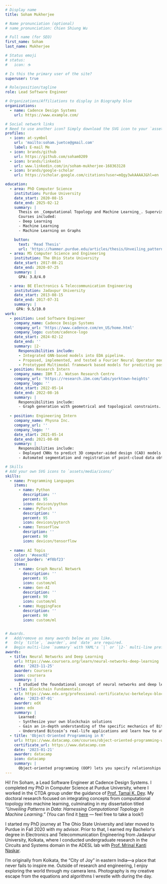 ```yaml
---
# Display name
title: Soham Mukherjee

# Name pronunciation (optional)
# name_pronunciation: Chien Shiung Wu

# Full name (for SEO)
first_name: Soham
last_name: Mukherjee

# Status emoji
# status:
#   icon: ☕️

# Is this the primary user of the site?
superuser: true

# Role/position/tagline
role: Lead Software Engineer

# Organizations/Affiliations to display in Biography blox
organizations:
  - name: Cadence Design Systems
    url: https://www.example.com/

# Social network links
# Need to use another icon? Simply download the SVG icon to your `assets/media/icons/` folder.
profiles:
  - icon: at-symbol
    url: 'mailto:soham.juetce@gmail.com'
    label: E-mail Me
  - icon: brands/github
    url: https://github.com/soham0209
  - icon: brands/linkedin
    url: www.linkedin.com/in/soham-mukherjee-168363128
  - icon: brands/google-scholar
    url: https://scholar.google.com/citations?user=mQgy3wkAAAAJ&hl=en

education:
  - area: PhD Computer Science
    institution: Purdue University
    date_start: 2020-08-15
    date_end: 2025-02-12
    summary: |
      Thesis on _Computational Topology and Machine Learning_. Supervised by [Prof Tamal K. Dey](https://www.cs.purdue.edu/homes/tamaldey/).
      Courses included:
      - Deep Learning
      - Machine Learning
      - Machine Learning on Graphs

    button:
      text: 'Read Thesis'
      url: 'https://hammer.purdue.edu/articles/thesis/Unveiling_patterns_in_data_harnessing_computational_topology_in_machine_learning/25114625/1/files/44320463.pdf'
  - area: MS Computer Science and Engineering
    institution: The Ohio State University
    date_start: 2017-08-21
    date_end: 2020-07-25
    summary: |
      GPA: 3.8/4.0

  - area: BE Electronics & Teleccommunication Engineering
    institution: Jadavpur University
    date_start: 2013-08-15
    date_end: 2017-07-31
    summary: |
     GPA: 9.5/10.0
work:
  - position: Lead Software Engineer
    company_name: Cadence Design Systems
    company_url: 'https://www.cadence.com/en_US/home.html'
    company_logo: custom/cadence-logo
    date_start: 2024-02-12
    date_end: ''
    summary: |2-
      Responsibilities include:
      - Integrated GNN-based models into EDA pipeline.
      - Proposed, implemented, and tested a Fourier Neural Operator model for circuit simulation.
      - Prototyped Multimodal framework based models for predicting post-layout circuit behavior.
  - position: Research Intern
    company_name: IBM T.J. Watson Research Centre
    company_url: 'https://research.ibm.com/labs/yorktown-heights'
    company_logo: ''
    date_start: 2022-05-14
    date_end: 2022-08-16
    summary: |
      Responsibilities include:
      - Graph generation with geometrical and topological constraints. **(Patent filed)**
  
  - position: Engineering Intern
    company_name: Physna Inc.
    company_url: ''
    company_logo: ''
    date_start: 2021-05-14
    date_end: 2021-08-08
    summary: |
      Responsibilities include:
      - Deployed CNNs to predict 3D computer-aided design (CAD) models from 2D images.
      - Automated segmentation and registration of point-cloud data obtained from scanning machine parts enabling efficient and accurate inspection.

# Skills
# Add your own SVG icons to `assets/media/icons/`
skills:
  - name: Programming Languages
    items:
      - name: Python
        description: ''
        percent: 95
        icon: devicon/python
      - name: PyTorch
        description: ''
        percent: 95
        icon: devicon/pytorch
      - name: TensorFlow
        desription: ''
        percent: 90
        icon: devicon/tensorflow
      
  - name: AI Topis
    color: '#eeac02'
    color_border: '#f0bf23'
    items:
      - name: Graph Neural Network
        description: ''
        percent: 95
        icon: custom/ml
      - name: Gen-AI
        description: ''
        percent: 90
        icon: custom/ml
      - name: HuggingFace
        description: ''
        percent: 90
        icon: custom/ml


# Awards.
#   Add/remove as many awards below as you like.
#   Only `title`, `awarder`, and `date` are required.
#   Begin multi-line `summary` with YAML's `|` or `|2-` multi-line prefix and indent 2 spaces below.
awards:
  - title: Neural Networks and Deep Learning
    url: https://www.coursera.org/learn/neural-networks-deep-learning
    date: '2023-11-25'
    awarder: Coursera
    icon: coursera
    summary: |
      I studied the foundational concept of neural networks and deep learning. By the end, I was familiar with the significant technological trends driving the rise of deep learning; build, train, and apply fully connected deep neural networks; implement efficient (vectorized) neural networks; identify key parameters in a neural network’s architecture; and apply deep learning to your own applications.
  - title: Blockchain Fundamentals
    url: https://www.edx.org/professional-certificate/uc-berkeleyx-blockchain-fundamentals
    date: '2023-07-01'
    awarder: edX
    icon: edx
    summary: |
      Learned:
      - Synthesize your own blockchain solutions
      - Gain an in-depth understanding of the specific mechanics of Bitcoin
      - Understand Bitcoin’s real-life applications and learn how to attack and destroy Bitcoin, Ethereum, smart contracts and Dapps, and alternatives to Bitcoin’s Proof-of-Work consensus algorithm
  - title: 'Object-Oriented Programming in R'
    url: https://www.datacamp.com/courses/object-oriented-programming-with-s3-and-r6-in-r
    certificate_url: https://www.datacamp.com
    date: '2023-01-21'
    awarder: datacamp
    icon: datacamp
    summary: |
      Object-oriented programming (OOP) lets you specify relationships between functions and the objects that they can act on, helping you manage complexity in your code. This is an intermediate level course, providing an introduction to OOP, using the S3 and R6 systems. S3 is a great day-to-day R programming tool that simplifies some of the functions that you write. R6 is especially useful for industry-specific analyses, working with web APIs, and building GUIs.
---
```

Hi! I’m Soham, a Lead Software Engineer at Cadence Design Systems. I completed my PhD in Computer Science at Purdue University, where I worked in the CTDA group under the guidance of [Prof. Tamal K. Dey](https://www.cs.purdue.edu/homes/tamaldey/). My doctoral research focused on integrating concepts from computational topology into machine learning, culminating in my dissertation titled *“Unveiling Patterns in Data: Harnessing Computational Topology in Machine Learning.”* (You can find it [here](https://hammer.purdue.edu/articles/thesis/Unveiling_patterns_in_data_harnessing_computational_topology_in_machine_learning/25114625/1/files/44320463.pdf) — feel free to take a look!)

I started my PhD journey at The Ohio State University and later moved to Purdue in Fall 2020 with my advisor. Prior to that, I earned my Bachelor's degree in Electronics and Telecommunication Engineering from Jadavpur University, Kolkata, where I conducted undergraduate research in the Circuits and Systems domain in the ADESL lab with [Prof. Mrinal Kanti Naskar](https://scholar.google.com/citations?user=t5kOc_EAAAAJ&hl=en).

I’m originally from Kolkata, the “City of Joy” in eastern India—a place that never fails to inspire me. Outside of research and engineering, I enjoy exploring the world through my camera lens. Photography is my creative escape from the equations and algorithms I wrestle with during the day.
